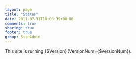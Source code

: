 ```yaml
---
layout: page
title: "Status"
date: 2011-07-31T18:00:39+00:00
comments: true
sharing: true
footer: true
group: SiteAdmin
---
```




This site is running {$Version} (VersionNum={$VersionNum}).
